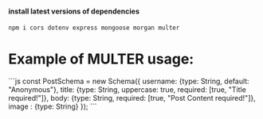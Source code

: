 
#### install latest versions of dependencies
```
npm i cors dotenv express mongoose morgan multer
```
<h1>
Example of MULTER usage:
</h1>
```js
  const PostSchema = new Schema({
  username: {type: String, default: "Anonymous"},
  title: {type: String, uppercase: true, required: [true, "Title required!"]},
  body: {type: String, required: [true, "Post Content required!"]},
  image : {type: String} 
});
```